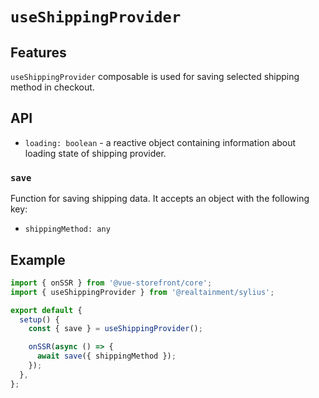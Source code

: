 # `useShippingProvider`

## Features

`useShippingProvider` composable is used for saving selected shipping method in checkout.

## API

- `loading: boolean` - a reactive object containing information about loading state of shipping provider.

### `save`

Function for saving shipping data. It accepts an object with the following key:

- `shippingMethod: any`

## Example

```js
import { onSSR } from '@vue-storefront/core';
import { useShippingProvider } from '@realtainment/sylius';

export default {
  setup() {
    const { save } = useShippingProvider();

    onSSR(async () => {
      await save({ shippingMethod });
    });
  },
};
```
